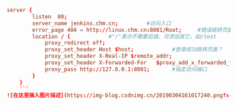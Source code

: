 
```conf
server {  
        listen  80;  
        server_name jenkins.chm.cn;			#访问入口  
        error_page 404 = http://linux.chm.cn:8081/Root;		#错误跳转页面  
        location / {			#"/"表示不需要后缀，可添加其它，如/test  
            proxy_redirect off;  
            proxy_set_header Host $host;			#登录成功跳转页面？  
            proxy_set_header X-Real-IP $remote_addr;  
            proxy_set_header X-Forwarded-For   $proxy_add_x_forwarded_for;  
            proxy_pass http://127.0.0.1:8081;		#指定访问端口  
        }  
    }
    ```
![在这里插入图片描述](https://img-blog.csdnimg.cn/20190304161017240.png?x-oss-process=image/watermark,type_ZmFuZ3poZW5naGVpdGk,shadow_10,text_aHR0cHM6Ly9ibG9nLmNzZG4ubmV0L3FxXzI1NTk4NDUz,size_16,color_FFFFFF,t_70)
